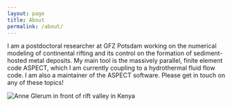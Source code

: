 ```yaml
---
layout: page
title: About
permalink: /about/
---
```


I am a postdoctoral researcher at GFZ Potsdam working on the numerical modeling of continental rifting and its control on the formation of sediment-hosted metal deposits. My main tool is the massively parallel, finite element code ASPECT, which I am currently coupling to a hydrothermal fluid flow code. I am also a maintainer of the ASPECT software. Please get in touch on any of these topics!

![Anne Glerum in front of rift valley in Kenya](/assets/images/Profile_picture_small.jpg "Anne Glerum in front of rift valley in Kenya")
